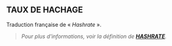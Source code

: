 ## TAUX DE HACHAGE

Traduction française de « *Hashrate* ».

> *Pour plus d'informations, voir la définition de **[HASHRATE](/dictionnaire/H.md#hashrate)**.*


